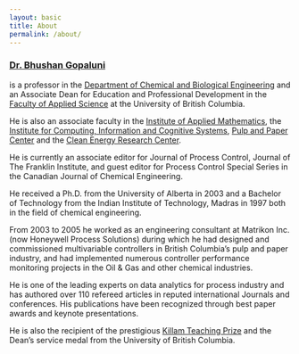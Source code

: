 ```yaml
---
layout: basic
title: About
permalink: /about/
---
```


### [Dr. Bhushan Gopaluni](https://engineering.ubc.ca/staff/bhushan-gopaluni)
is a professor in the [Department of Chemical and Biological Engineering](https://www.chbe.ubc.ca/) and an Associate Dean for Education and Professional Development in the [Faculty of Applied Science](https://apsc.ubc.ca/) at the University of British Columbia. 

He is also an associate faculty in the [Institute of Applied Mathematics](https://www.iam.ubc.ca/), the [Institute for Computing, Information and Cognitive Systems](https://icics.ubc.ca/), [Pulp and Paper Center](https://www.ppc.ubc.ca/) and the [Clean Energy Research Center](https://cerc.ubc.ca/). 

He is currently an associate editor for Journal of Process Control, Journal of The Franklin Institute, and guest editor for Process Control Special Series in the Canadian Journal of Chemical Engineering.

He received a Ph.D. from the University of Alberta in 2003 and a Bachelor of Technology from the Indian Institute of Technology, Madras in 1997 both in the field of chemical engineering. 

From 2003 to 2005 he worked as an engineering consultant at Matrikon Inc. (now Honeywell Process Solutions) during which he had designed and commissioned multivariable controllers in British Columbia’s pulp and paper industry, and had implemented numerous controller performance monitoring projects in the Oil & Gas and other chemical industries.

He is one of the leading experts on data analytics for process industry and has authored over 110 refereed articles in reputed international Journals and conferences. His publications have been recognized through best paper awards and keynote presentations. 

He is also the recipient of the prestigious [Killam Teaching Prize](https://academic.ubc.ca/awards-funding/award-winners/killam-teaching-service-winners) and the Dean’s service medal from the University of British Columbia. 

